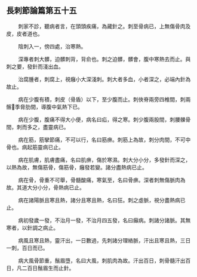## 長刺節論篇第五十五

<p>&emsp;&emsp;
刺家不診，聽病者言，在頭頭疾痛，為藏針之。刺至骨病已，上無傷骨肉及皮，皮者道也。
</p>
<p>&emsp;&emsp;
陰刺入一，傍四處，治寒熱。
</p>
<p>&emsp;&emsp;
深專者刺大髒，迫髒刺背，背俞也。刺之迫髒，髒會，腹中寒熱去而止。與刺之要，發針而淺出血。
</p>
<p>&emsp;&emsp;
治腐腫者，刺腐上，視癰小大深淺刺。刺大者多血，小者深之，必端內針為故止。
</p>
<p>&emsp;&emsp;
病在少腹有積，刺皮（骨盾）以下，至少腹而止。刺俠脊兩旁四椎間，刺兩髂季脅肋間，導腹中氣熱下已。
</p>
<p>&emsp;&emsp;
病在少腹，腹痛不得大小便，病名曰疝，得之寒。刺少腹兩股間，刺腰髁骨間，刺而多之，盡靈病已。
</p>
<p>&emsp;&emsp;
病在筋，筋攣節痛，不可以行，名曰筋痹。刺筋上為故，刺分肉間，不可中骨也。病起筋靈病已止。
</p>
<p>&emsp;&emsp;
病在肌膚，肌膚盡痛，名曰肌痹，傷於寒濕。刺大分小分，多發針而深之，以熱為故，無傷筋骨，傷筋骨，癰發若變。諸分盡熱病已止。
</p>
<p>&emsp;&emsp;
病在骨，骨重不可舉，骨髓酸痛，寒氣至，名曰骨痹。深者刺無傷脈肉為故。其道大分小分，骨熱病已止。
</p>
<p>&emsp;&emsp;
病在諸陽脈且寒且熱，諸分且寒且熱，名曰狂。刺之虛脈，視分盡熱病已止。
</p>
<p>&emsp;&emsp;
病初發歲一發，不治月一發，不治月四五發，名曰癲病。刺諸分諸脈。其無寒者，以針調之病止。
</p>
<p>&emsp;&emsp;
病風且寒且熱，靈汗出，一日數過，先刺諸分理絡脈，汗出且寒且熱，三日一刺，百日而已。
</p>
<p>&emsp;&emsp;
病大風骨節重，鬚眉墮，名曰大風，刺肌肉為故。汗出百日，刺骨髓汗出百日，凡二百日鬚眉生而止針。
</p>